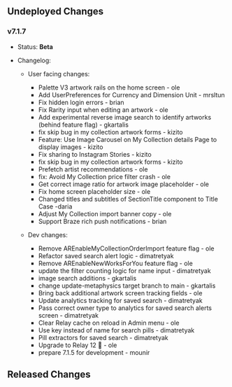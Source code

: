 ## Undeployed Changes

### v7.1.7

- Status: **Beta**
- Changelog:

  - User facing changes:

    - Palette V3 artwork rails on the home screen - ole
    - Add UserPreferences for Currency and Dimension Unit - mrsltun
    - Fix hidden login errors - brian
    - Fix Rarity input when editing an artwork - ole
    - Add experimental reverse image search to identify artworks (behind feature flag) - gkartalis
    - fix skip bug in my collection artwork forms - kizito
    - Feature: Use Image Carousel on My Collection details Page to display images - kizito
    - Fix sharing to Instagram Stories - kizito
    - fix skip bug in my collection artwork forms - kizito
    - Prefetch artist recommendations - ole
    - fix: Avoid My Collection price filter crash - ole
    - Get correct image ratio for artwork image placeholder - ole
    - Fix home screen placeholder size - ole
    - Changed titles and subtitles of SectionTitle component to Title Case -daria
    - Adjust My Collection import banner copy - ole
    - Support Braze rich push notifications - brian

  - Dev changes:
    - Remove AREnableMyCollectionOrderImport feature flag - ole
    - Refactor saved search alert logic - dimatretyak
    - Remove AREnableNewWorksForYou feature flag - ole
    - update the filter counting logic for name input - dimatretyak
    - image search additions - gkartalis
    - change update-metaphysics target branch to main - gkartalis
    - Bring back additional artwork screen tracking fields - ole
    - Update analytics tracking for saved search - dimatretyak
    - Pass correct owner type to analytics for saved search alerts screen - dimatretyak
    - Clear Relay cache on reload in Admin menu - ole
    - Use key instead of name for search pills - dimatretyak
    - Pill extractors for saved search - dimatretyak
    - Upgrade to Relay 12 🎉 - ole
    - prepare 7.1.5 for development - mounir

<!-- DO NOT CHANGE -->

## Released Changes
